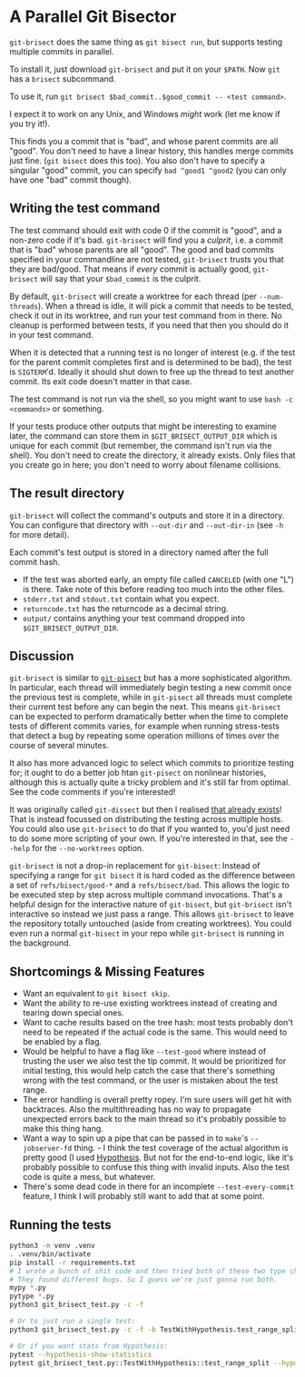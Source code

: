 # A Parallel Git Bisector

`git-brisect` does the same thing as `git bisect run`, but supports testing
multiple commits in parallel.

To install it, just download `git-brisect` and put it on your `$PATH`.
Now `git` has a `brisect` subcommand.

To use it, run `git brisect $bad_commit..$good_commit -- <test command>`.

I expect it to work on any Unix, and Windows _might_ work (let me know if you
try it!).

This finds you a commit that is "bad", and whose parent commits are all "good".
You don't need to have a linear history, this handles merge commits just fine.
(`git bisect` does this too). You also don't have to specify a singular "good"
commit, you can specify `bad ^good1 ^good2` (you can only have one "bad" commit
though).

## Writing the test command

The test command should exit with code 0 if the commit is "good", and a non-zero
code if it's bad. `git-brisect` will find you a _culprit_, i.e. a commit that is
"bad" whose parents are all "good". The good and bad commits specified in your
commandline are not tested, `git-brisect` trusts you that they are bad/good.
That means if _every_ commit is actually good, `git-brisect` will say that your
`$bad_commit` is the culprit.

By default, `git-brisect` will create a worktree for each thread (per
`--num-threads`). When a thread is idle, it will pick a commit that needs to be
tested, check it out in its worktree, and run your test command from in there.
No cleanup is performed between tests, if you need that then you should do it in
your test command.

When it is detected that a running test is no longer of interest (e.g. if the
test for the parent commit completes first and is determined to be bad), the
test is `SIGTERM`'d. Ideally it should shut down to free up the thread to test
another commit. Its exit code doesn't matter in that case.

The test command is not run via the shell, so you might want to use `bash -c
<commands>` or something.

If your tests produce other outputs that might be interesting to examine later,
the command can store them in `$GIT_BRISECT_OUTPUT_DIR` which is unique for each
commit (but remember, the command isn't run via the shell). You don't need to
create the directory, it already exists. Only files that you create go in here;
you don't need to worry about filename collisions.

## The result directory

`git-brisect` will collect the command's outputs and store it in a directory.
You can configure that directory with `--out-dir` and `--out-dir-in` (see `-h`
for more detail).

Each commit's test output is stored in a directory named after the full
commit hash.

 - If the test was aborted early, an empty file called `CANCELED` (with one
   "L") is there. Take note of this before reading too much into the other
   files.
 - `stderr.txt` and `stdout.txt` contain what you expect.
 - `returncode.txt` has the returncode as a decimal string.
 - `output/` contains anything your test command dropped into
   `$GIT_BRISECT_OUTPUT_DIR`.

## Discussion

`git-brisect` is similar to
[`git-pisect`](https://github.com/hoelzro/git-pisect/blob/master/git-pisect) but
has a more sophisticated algorithm. In particular, each thread will immediately
begin testing a new commit once the previous test is complete, while in
`git-pisect` all threads must complete their current test before any can begin
the next. This means `git-brisect` can be expected to perform dramatically
better when the time to complete tests of different commits varies, for example
when running stress-tests that detect a bug by repeating some operation millions
of times over the course of several minutes.

It also has more advanced logic to select which commits to prioritize testing
for; it ought to do a better job htan `git-pisect` on nonlinear histories,
although this is actually quite a tricky problem and it's still far from
optimal. See the code comments if you're interested!

It was originally called `git-dissect` but then I realised [that already
exists](https://github.com/talshorer/git-dissect)! That is instead focussed on
distributing the testing across multiple hosts. You could also use `git-brisect`
to do that if you wanted to, you'd just need to do some more scripting of your
own. If you're interested in that, see the `--help` for the `--no-worktrees`
option.

`git-brisect` is not a drop-in replacement for `git-bisect`: Instead of
specifying a range for `git bisect` it is hard coded as the difference between a
set of `refs/bisect/good-*` and a `refs/bisect/bad`. This allows the logic to be
executed step by step across multiple command invocations. That's a helpful
design for the interactive nature of `git-bisect`, but `git-brisect` isn't
interactive so instead we just pass a range. This allows `git-brisect` to leave
the repository totally untouched (aside from creating worktrees). You could even
run a normal `git-bisect` in your repo while `git-brisect` is running in the
background.

## Shortcomings & Missing Features

 - Want an equivalent to `git bisect skip`.
 - Want the ability to re-use existing worktrees instead of creating and tearing down
   special ones.
 - Want to cache results based on the tree hash: most tests probably don't need
   to be repeated if the actual code is the same. This would need to be enabled
   by a flag.
 - Would be helpful to have a flag like `--test-good` where instead of trusting
   the user we also test the tip commit. It would be prioritized for initial
   testing, this would help catch the case that there's something wrong with the
   test command, or the user is mistaken about the test range.
 - The error handling is overall pretty ropey. I'm sure users will get hit with
   backtraces. Also the multithreading has no way to propagate unexpected errors
   back to the main thread so it's probably possible to make this thing hang.
 - Want a way to spin up a pipe that can be passed in to `make`'s
   `--jobserver-fd` thing.  - I think the test coverage of the actual algorithm
   is pretty good (I used [Hypothesis](https://hypothesis.readthedocs.io). But
   not for the end-to-end logic, like it's probably possible to confuse this
   thing with invalid inputs. Also the test code is quite a mess, but whatever.
 - There's some dead code in there for an incomplete `--test-every-commit`
   feature, I think I will probably still want to add that at some point.

## Running the tests

```sh
python3 -m venv .venv
. .venv/bin/activate
pip install -r requirements.txt
# I wrote a bunch of shit code and then tried both of these two type checkers.
# They found different bugs. So I guess we're just gonna run both.
mypy *.py
pytype *.py
python3 git_brisect_test.py -c -f

# Or to just run a single test:
python3 git_brisect_test.py -c -f -b TestWithHypothesis.test_range_split

# Or if you want stats from Hypothesis:
pytest --hypothesis-show-statistics
pytest git_brisect_test.py::TestWithHypothesis::test_range_split --hypothesis-show-statistics
```